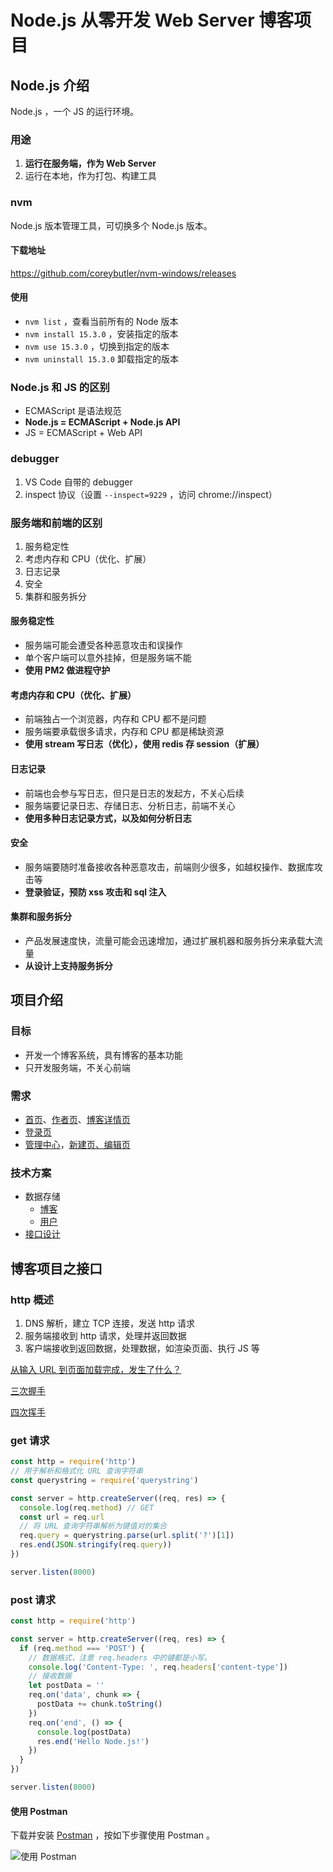 # Node.js 从零开发 Web Server 博客项目

## Node.js 介绍

Node.js ，一个 JS 的运行环境。



### 用途

1. **运行在服务端，作为 Web Server**
2. 运行在本地，作为打包、构建工具



### nvm

Node.js 版本管理工具，可切换多个 Node.js 版本。

#### 下载地址

https://github.com/coreybutler/nvm-windows/releases

#### 使用

- `nvm list` ，查看当前所有的 Node 版本
- `nvm install 15.3.0` ，安装指定的版本
- `nvm use 15.3.0` ，切换到指定的版本
- `nvm uninstall 15.3.0` 卸载指定的版本



### Node.js 和 JS 的区别

- ECMAScript 是语法规范
- **Node.js = ECMAScript + Node.js API**
- JS = ECMAScript + Web API



### debugger

1. VS Code 自带的 debugger
2. inspect 协议（设置 `--inspect=9229` ，访问 chrome://inspect）



### 服务端和前端的区别

1. 服务稳定性
2. 考虑内存和 CPU（优化、扩展）
3. 日志记录
4. 安全
5. 集群和服务拆分

#### 服务稳定性

- 服务端可能会遭受各种恶意攻击和误操作
- 单个客户端可以意外挂掉，但是服务端不能
- **使用 PM2 做进程守护**

#### 考虑内存和 CPU（优化、扩展）

- 前端独占一个浏览器，内存和 CPU 都不是问题
- 服务端要承载很多请求，内存和 CPU 都是稀缺资源
- **使用 stream 写日志（优化），使用 redis 存 session（扩展）**

#### 日志记录

- 前端也会参与写日志，但只是日志的发起方，不关心后续
- 服务端要记录日志、存储日志、分析日志，前端不关心
- **使用多种日志记录方式，以及如何分析日志**

#### 安全

- 服务端要随时准备接收各种恶意攻击，前端则少很多，如越权操作、数据库攻击等
- **登录验证，预防 xss 攻击和 sql 注入**

#### 集群和服务拆分

- 产品发展速度快，流量可能会迅速增加，通过扩展机器和服务拆分来承载大流量
- **从设计上支持服务拆分**



## 项目介绍

### 目标

- 开发一个博客系统，具有博客的基本功能
- 只开发服务端，不关心前端



### 需求

- [首页](https://img.mukewang.com/szimg/5c87a0690001899e19201080.jpg)、[作者页](https://img.mukewang.com/szimg/5c87a0740001aa6f19201080.jpg)、[博客详情页](https://img.mukewang.com/szimg/5c87a0870001ab1d19201080.jpg)
- [登录页](https://img.mukewang.com/szimg/5c87a0940001542019201080.jpg)
- [管理中心](https://img.mukewang.com/szimg/5c87a0ab000102e119201080.jpg)，[新建页、编辑页](https://img.mukewang.com/szimg/5c87a0cc0001440f19201080.jpg)



### 技术方案

- 数据存储
  - [博客](https://img1.sycdn.imooc.com/szimg/5c87a4480001ca9319201080.jpg)
  - [用户](https://img1.sycdn.imooc.com/szimg/5c87a45c0001f58119201080.jpg)
- [接口设计](https://img1.sycdn.imooc.com/szimg/5c87a46900014d6419201080.jpg)



## 博客项目之接口

### http 概述

1. DNS 解析，建立 TCP 连接，发送 http 请求
2. 服务端接收到 http 请求，处理并返回数据
3. 客户端接收到返回数据，处理数据，如渲染页面、执行 JS 等



[从输入 URL 到页面加载完成，发生了什么？](https://user-gold-cdn.xitu.io/2018/10/18/16685737b823244c?imageslim)

[三次握手](https://user-gold-cdn.xitu.io/2019/8/30/16ce0862026cea13?imageslim)

[四次挥手](https://user-gold-cdn.xitu.io/2019/8/30/16ce08696d48c3ba?imageView2/0/w/1280/h/960/format/webp/ignore-error/1)



### get 请求

```js
const http = require('http')
// 用于解析和格式化 URL 查询字符串
const querystring = require('querystring')

const server = http.createServer((req, res) => {
  console.log(req.method) // GET
  const url = req.url
  // 将 URL 查询字符串解析为键值对的集合
  req.query = querystring.parse(url.split('?')[1])
  res.end(JSON.stringify(req.query))
})

server.listen(8000)
```



### post 请求

```js
const http = require('http')

const server = http.createServer((req, res) => {
  if (req.method === 'POST') {
    // 数据格式，注意 req.headers 中的键都是小写。
    console.log('Content-Type: ', req.headers['content-type'])
    // 接收数据
    let postData = ''
    req.on('data', chunk => {
      postData += chunk.toString()
    })
    req.on('end', () => {
      console.log(postData)
      res.end('Hello Node.js!')
    })
  }
})

server.listen(8000)
```

#### 使用 Postman

下载并安装 [Postman](https://www.postman.com/downloads/) ，按如下步骤使用 Postman 。

![使用 Postman]()

